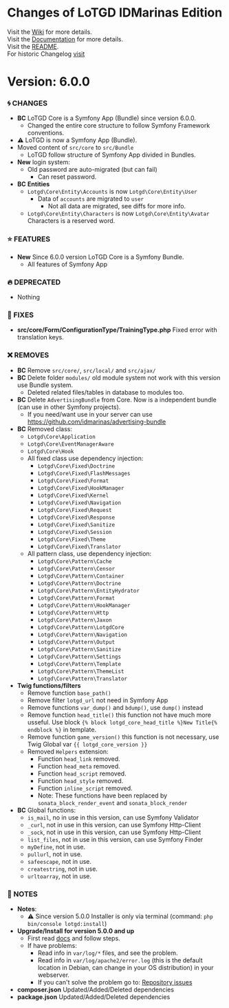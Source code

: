# Changes of LoTGD IDMarinas Edition

Visit the [Wiki](https://github.com/idmarinas/lotgd-game/wiki) for more details.  
Visit the [Documentation](https://idmarinas.github.io/lotgd-game/) for more details.  
Visit the [README](https://github.com/idmarinas/lotgd-game/blob/master/README.md).   
For historic Changelog [visit](https://github.com/idmarinas/lotgd-game/blob/5.1.0/CHANGELOG.md)

# Version: 6.0.0

### :cyclone: CHANGES

-   **BC** LoTGD Core is a Symfony App (Bundle) since version 6.0.0.
    -   Changed the entire core structure to follow Symfony Framework conventions.
-   :warning: LoTGD is now a Symfony App (Bundle).
-   Moved content of `src/core` to `src/Bundle`
    -   LoTGD follow structure of Symfony App divided in Bundles.
-   **New** login system:
    -   Old password are auto-migrated (but can fail)
        -   Can reset password.
-   **BC** **Entities**
    -   `Lotgd\Core\Entity\Accounts` is now `Lotgd\Core\Entity\User`
        -   Data of `accounts` are migrated to `user`
            -   Not all data are migrated, see diffs for more info.
    -   `Lotgd\Core\Entity\Characters` is now `Lotgd\Core\Entity\Avatar` Characters is a reserved word.

### :star: FEATURES

-   **New** Since 6.0.0 version LoTGD Core is a Symfony Bundle.
    -   All features of Symfony App

### :fire: DEPRECATED

-   Nothing

### :wrench: FIXES

-   **src/core/Form/ConfigurationType/TrainingType.php** Fixed error with translation keys.

### :x: REMOVES

-   **BC** Remove `src/core/`, `src/local/` and `src/ajax/`
-   **BC** Delete folder `modules/` old module system not work with this version use Bundle system.
    -   Deleted related files/tables in database to modules too.
-   **BC** Delete `AdvertisingBundle` from Core. Now is a independent bundle (can use in other Symfony projects).
    -   If you need/want use in your server can use https://github.com/idmarinas/advertising-bundle
-   **BC** Removed class:
    -   `Lotgd\Core\Application`
    -   `Lotgd\Core\EventManagerAware`
    -   `Lotgd\Core\Hook`
    -   All fixed class use dependency injection:
        -   `Lotgd\Core\Fixed\Doctrine`
        -   `Lotgd\Core\Fixed\FlashMessages`
        -   `Lotgd\Core\Fixed\Format`
        -   `Lotgd\Core\Fixed\HookManager`
        -   `Lotgd\Core\Fixed\Kernel`
        -   `Lotgd\Core\Fixed\Navigation`
        -   `Lotgd\Core\Fixed\Request`
        -   `Lotgd\Core\Fixed\Response`
        -   `Lotgd\Core\Fixed\Sanitize`
        -   `Lotgd\Core\Fixed\Session`
        -   `Lotgd\Core\Fixed\Theme`
        -   `Lotgd\Core\Fixed\Translator`
    -   All pattern class, use dependency injection:
        -   `Lotgd\Core\Pattern\Cache`
        -   `Lotgd\Core\Pattern\Censor`
        -   `Lotgd\Core\Pattern\Container`
        -   `Lotgd\Core\Pattern\Doctrine`
        -   `Lotgd\Core\Pattern\EntityHydrator`
        -   `Lotgd\Core\Pattern\Format`
        -   `Lotgd\Core\Pattern\HookManager`
        -   `Lotgd\Core\Pattern\Http`
        -   `Lotgd\Core\Pattern\Jaxon`
        -   `Lotgd\Core\Pattern\LotgdCore`
        -   `Lotgd\Core\Pattern\Navigation`
        -   `Lotgd\Core\Pattern\Output`
        -   `Lotgd\Core\Pattern\Sanitize`
        -   `Lotgd\Core\Pattern\Settings`
        -   `Lotgd\Core\Pattern\Template`
        -   `Lotgd\Core\Pattern\ThemeList`
        -   `Lotgd\Core\Pattern\Translator`
-   **Twig functions/filters**
    -   Remove function `base_path()`
    -   Remove filter `lotgd_url` not need in Symfony App
    -   Remove functions `var_dump()` and `bdump()`, use `dump()` instead
    -   Remove function `head_title()` this function not have much more usseful. Use block `{% block lotgd_core_head_title %}New Title{% endblock %}` in template.
    -   Remove function `game_version()` this function is not necessary, use Twig Global var `{{ lotgd_core_version }}`
    -   Removed `Helpers` extension:
        -   Function `head_link` removed. 
        -   Function `head_meta` removed. 
        -   Function `head_script` removed. 
        -   Function `head_style` removed. 
        -   Function `inline_script` removed. 
        -   Note: These functions have been replaced by `sonata_block_render_event` and `sonata_block_render`
-   **BC** Global functions:
    -   `is_mail`, no in use in this version, can use Symfony Validator
    -   `_curl`, not in use in this version, can use Symfony Http-Client
    -   `_sock`, not in use in this version, can use Symfony Http-Client
    -   `list_files`, not in use in this version, can use Symfony Finder
    -   `myDefine`, not in use.
    -   `pullurl`, not in use.
    -   `safeescape`, not in use.
    -   `createstring`, not in use.
    -   `urltoarray`, not in use.

### :notebook: NOTES

-   **Notes**:
    -   :warning: Since version 5.0.0 Installer is only via terminal (command: `php bin/console lotgd:install`)
-   **Upgrade/Install for version 5.0.0 and up**
    -   First read [docs](https://github.com/idmarinas/lotgd-game/wiki/Skeleton) and follow steps.
    -   If have problems:
        -   Read info in `var/log/*` files, and see the problem.
        -   Read info in `var/log/apache2/error.log` (this is the default location in Debian, can change in your OS distribution) in your webserver.
        -   If you can't solve the problem go to: [Repository issues](https://github.com/idmarinas/lotgd-game/issues)
-   **composer.json** Updated/Added/Deleted dependencies
-   **package.json** Updated/Added/Deleted dependencies
